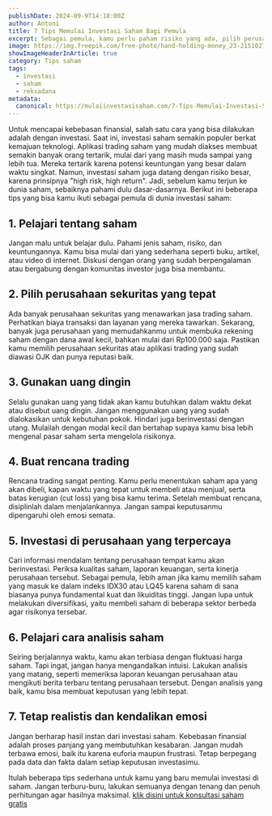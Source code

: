 ```yaml
---
publishDate: 2024-09-9T14:18:00Z
author: Antoni 
title: 7 Tips Memulai Investasi Saham Bagi Pemula  
excerpt: Sebagai pemula, kamu perlu paham risiko yang ada, pilih perusahaan sekuritas yang pas, pakai uang dingin, dan tetap disiplin dalam rencana serta analisis saham supaya investasimu bisa maksimal. 
image: https://img.freepik.com/free-photo/hand-holding-money_23-2151027590.jpg?t=st=1725868648~exp=1725872248~hmac=8017ff1ad2cacd6a448684505092df0ff954b2712e38b5f32aebd07f028b0e43&w=740
showImageHeaderInArticle: true
category: Tips saham
tags:
  - investasi
  - saham
  - reksadana
metadata:
  canonical: https://mulaiinvestasisaham.com/7-Tips-Memulai-Investasi-Saham-Bagi-Pemula
---
```


Untuk mencapai kebebasan finansial, salah satu cara yang bisa dilakukan adalah dengan investasi. Saat ini, investasi saham semakin populer berkat kemajuan teknologi. Aplikasi trading saham yang mudah diakses membuat semakin banyak orang tertarik, mulai dari yang masih muda sampai yang lebih tua. Mereka tertarik karena potensi keuntungan yang besar dalam waktu singkat. Namun, investasi saham juga datang dengan risiko besar, karena prinsipnya "high risk, high return". Jadi, sebelum kamu terjun ke dunia saham, sebaiknya pahami dulu dasar-dasarnya. Berikut ini beberapa tips yang bisa kamu ikuti sebagai pemula di dunia investasi saham:

## 1. Pelajari tentang saham 
Jangan malu untuk belajar dulu. Pahami jenis saham, risiko, dan keuntungannya. Kamu bisa mulai dari yang sederhana seperti buku, artikel, atau video di internet. Diskusi dengan orang yang sudah berpengalaman atau bergabung dengan komunitas investor juga bisa membantu.  
     
## 2. Pilih perusahaan sekuritas yang tepat 
Ada banyak perusahaan sekuritas yang menawarkan jasa trading saham. Perhatikan biaya transaksi dan layanan yang mereka tawarkan. Sekarang, banyak juga perusahaan yang memudahkanmu untuk membuka rekening saham dengan dana awal kecil, bahkan mulai dari Rp100.000 saja. Pastikan kamu memilih perusahaan sekuritas atau aplikasi trading yang sudah diawasi OJK dan punya reputasi baik.  
     
## 3. Gunakan uang dingin 
Selalu gunakan uang yang tidak akan kamu butuhkan dalam waktu dekat atau disebut uang dingin. Jangan menggunakan uang yang sudah dialokasikan untuk kebutuhan pokok. Hindari juga berinvestasi dengan utang. Mulailah dengan modal kecil dan bertahap supaya kamu bisa lebih mengenal pasar saham serta mengelola risikonya.

## 4. Buat rencana trading 
Rencana trading sangat penting. Kamu perlu menentukan saham apa yang akan dibeli, kapan waktu yang tepat untuk membeli atau menjual, serta batas kerugian (cut loss) yang bisa kamu terima. Setelah membuat rencana, disiplinlah dalam menjalankannya. Jangan sampai keputusanmu dipengaruhi oleh emosi semata.

## 5. Investasi di perusahaan yang terpercaya 
Cari informasi mendalam tentang perusahaan tempat kamu akan berinvestasi. Periksa kualitas saham, laporan keuangan, serta kinerja perusahaan tersebut. Sebagai pemula, lebih aman jika kamu memilih saham yang masuk ke dalam indeks IDX30 atau LQ45 karena saham di sana biasanya punya fundamental kuat dan likuiditas tinggi. Jangan lupa untuk melakukan diversifikasi, yaitu membeli saham di beberapa sektor berbeda agar risikonya tersebar.  

## 6. Pelajari cara analisis saham 
Seiring berjalannya waktu, kamu akan terbiasa dengan fluktuasi harga saham. Tapi ingat, jangan hanya mengandalkan intuisi. Lakukan analisis yang matang, seperti memeriksa laporan keuangan perusahaan atau mengikuti berita terbaru tentang perusahaan tersebut. Dengan analisis yang baik, kamu bisa membuat keputusan yang lebih tepat.

## 7. Tetap realistis dan kendalikan emosi 
Jangan berharap hasil instan dari investasi saham. Kebebasan finansial adalah proses panjang yang membutuhkan kesabaran. Jangan mudah terbawa emosi, baik itu karena euforia maupun frustrasi. Tetap berpegang pada data dan fakta dalam setiap keputusan investasimu.

Itulah beberapa tips sederhana untuk kamu yang baru memulai investasi di saham. Jangan terburu-buru, lakukan semuanya dengan tenang dan penuh perhitungan agar hasilnya maksimal. [klik disini untuk konsultasi saham gratis](https://wa.me/6282213548693?text=Halo,%20Saya%20ingin%20berkonsultasi%20tentang%20saham%20lebih%20lanjut.)


